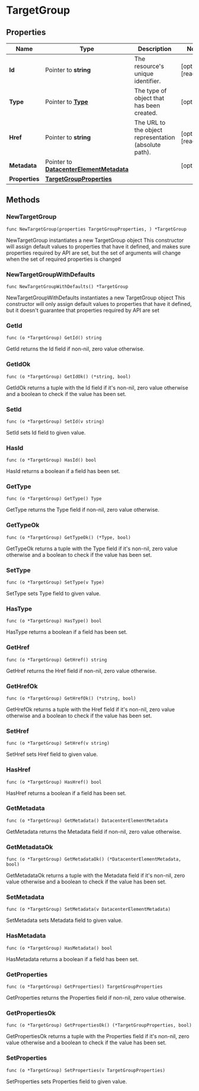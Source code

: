 # TargetGroup

## Properties

|Name | Type | Description | Notes|
|------------ | ------------- | ------------- | -------------|
|**Id** | Pointer to **string** | The resource&#39;s unique identifier. | [optional] [readonly] |
|**Type** | Pointer to [**Type**](Type.md) | The type of object that has been created. | [optional] |
|**Href** | Pointer to **string** | The URL to the object representation (absolute path). | [optional] [readonly] |
|**Metadata** | Pointer to [**DatacenterElementMetadata**](DatacenterElementMetadata.md) |  | [optional] |
|**Properties** | [**TargetGroupProperties**](TargetGroupProperties.md) |  | |

## Methods

### NewTargetGroup

`func NewTargetGroup(properties TargetGroupProperties, ) *TargetGroup`

NewTargetGroup instantiates a new TargetGroup object
This constructor will assign default values to properties that have it defined,
and makes sure properties required by API are set, but the set of arguments
will change when the set of required properties is changed

### NewTargetGroupWithDefaults

`func NewTargetGroupWithDefaults() *TargetGroup`

NewTargetGroupWithDefaults instantiates a new TargetGroup object
This constructor will only assign default values to properties that have it defined,
but it doesn't guarantee that properties required by API are set

### GetId

`func (o *TargetGroup) GetId() string`

GetId returns the Id field if non-nil, zero value otherwise.

### GetIdOk

`func (o *TargetGroup) GetIdOk() (*string, bool)`

GetIdOk returns a tuple with the Id field if it's non-nil, zero value otherwise
and a boolean to check if the value has been set.

### SetId

`func (o *TargetGroup) SetId(v string)`

SetId sets Id field to given value.

### HasId

`func (o *TargetGroup) HasId() bool`

HasId returns a boolean if a field has been set.

### GetType

`func (o *TargetGroup) GetType() Type`

GetType returns the Type field if non-nil, zero value otherwise.

### GetTypeOk

`func (o *TargetGroup) GetTypeOk() (*Type, bool)`

GetTypeOk returns a tuple with the Type field if it's non-nil, zero value otherwise
and a boolean to check if the value has been set.

### SetType

`func (o *TargetGroup) SetType(v Type)`

SetType sets Type field to given value.

### HasType

`func (o *TargetGroup) HasType() bool`

HasType returns a boolean if a field has been set.

### GetHref

`func (o *TargetGroup) GetHref() string`

GetHref returns the Href field if non-nil, zero value otherwise.

### GetHrefOk

`func (o *TargetGroup) GetHrefOk() (*string, bool)`

GetHrefOk returns a tuple with the Href field if it's non-nil, zero value otherwise
and a boolean to check if the value has been set.

### SetHref

`func (o *TargetGroup) SetHref(v string)`

SetHref sets Href field to given value.

### HasHref

`func (o *TargetGroup) HasHref() bool`

HasHref returns a boolean if a field has been set.

### GetMetadata

`func (o *TargetGroup) GetMetadata() DatacenterElementMetadata`

GetMetadata returns the Metadata field if non-nil, zero value otherwise.

### GetMetadataOk

`func (o *TargetGroup) GetMetadataOk() (*DatacenterElementMetadata, bool)`

GetMetadataOk returns a tuple with the Metadata field if it's non-nil, zero value otherwise
and a boolean to check if the value has been set.

### SetMetadata

`func (o *TargetGroup) SetMetadata(v DatacenterElementMetadata)`

SetMetadata sets Metadata field to given value.

### HasMetadata

`func (o *TargetGroup) HasMetadata() bool`

HasMetadata returns a boolean if a field has been set.

### GetProperties

`func (o *TargetGroup) GetProperties() TargetGroupProperties`

GetProperties returns the Properties field if non-nil, zero value otherwise.

### GetPropertiesOk

`func (o *TargetGroup) GetPropertiesOk() (*TargetGroupProperties, bool)`

GetPropertiesOk returns a tuple with the Properties field if it's non-nil, zero value otherwise
and a boolean to check if the value has been set.

### SetProperties

`func (o *TargetGroup) SetProperties(v TargetGroupProperties)`

SetProperties sets Properties field to given value.



